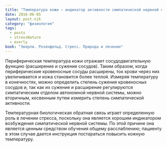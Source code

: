 ```yaml
---
title: "Температура кожи – индикатор активности симпатической нервной системы"
date: 2016-06-05
layout: post.njk
category: "физиология"
tags:
  - posts
  - stressNature
  - everly
book: "Эверли. Розенфельд. Стресс. Природа и лечение"
---
```


Периферическая температура кожи отражает сосудодвигательную функцию (расширение и сужение сосудов). Таким образом, когда периферические кровеносные сосуды расширены, ток крови через них увеличивается и кожа становится более теплой. Измеряя температуру в конечностях, можно определить степень сужения кровеносных сосудов и, так как их сужение и расширение регулируются симпатическим отделом автономной нервной системы, можно вторичным, косвенным путем измерить степень симпатической активности.

Температурная биологическая обратная связь играет определенную роль в лечении стресса, поскольку она является хорошим индикатором возбуждения симпатической нервной системы. По этой причине она является ценным средством обучения общему расслаблению; пациенту в этом случае дается инструкция постараться повысить кожную температуру.
